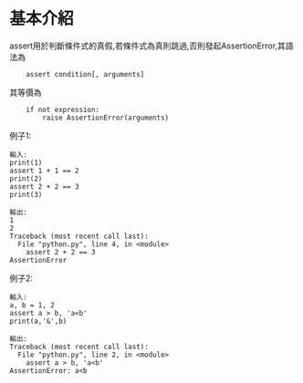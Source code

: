 # 基本介紹

assert用於判斷條件式的真假,若條件式為真則跳過,否則發起AssertionError,其語法為
	
		assert condition[, arguments]
	
其等價為

		if not expression:
			raise AssertionError(arguments)

例子1:

	輸入:
	print(1)
	assert 1 + 1 == 2
	print(2)
	assert 2 + 2 == 3
	print(3)

	輸出:
	1
	2
	Traceback (most recent call last):
	  File "python.py", line 4, in <module>
		assert 2 + 2 == 3
	AssertionError

例子2:

	輸入:
	a, b = 1, 2
	assert a > b, 'a<b'
	print(a,'&',b)

	輸出:
	Traceback (most recent call last):
	  File "python.py", line 2, in <module>
		assert a > b, 'a<b'
	AssertionError: a<b

